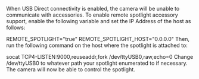 When USB Direct connectivity is enabled, the camera will be unable to communicate with accessories. To enable remote spotlight accessory support, enable the following variable and set the IP Address of the host as follows:

REMOTE_SPOTLIGHT="true"
REMOTE_SPOTLIGHT_HOST="0.0.0.0"
Then, run the following command on the host where the spotlight is attached to:

socat TCP4-LISTEN:9000,reuseaddr,fork /dev/ttyUSB0,raw,echo=0
Change /dev/ttyUSB0 to whatever path your spotlight enumerated to if necessary. The camera will now be able to control the spotlight.
